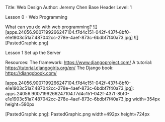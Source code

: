 Title: Web Design
Author: Jeremy Chen
Base Header Level: 1

Lesson 0 - Web Programming

What can you do with web programming?
![][apps.24056.9007199266247104.f7d4c151-042f-437f-8bf0-e1e1903c51a7.487042cc-278e-4aef-873c-6bdbf7f40a73.jpg]
![][PastedGraphic.png]




Lesson 1 Set up the Server



Resources:
The framework: https://www.djangoproject.com/
A tutorial: https://tutorial.djangogirls.org/en/
The Django book: https://djangobook.com/


[apps.24056.9007199266247104.f7d4c151-042f-437f-8bf0-e1e1903c51a7.487042cc-278e-4aef-873c-6bdbf7f40a73.jpg]: apps.24056.9007199266247104.f7d4c151-042f-437f-8bf0-e1e1903c51a7.487042cc-278e-4aef-873c-6bdbf7f40a73.jpg width=354px height=590px

[PastedGraphic.png]: PastedGraphic.png width=492px height=724px